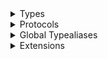 <details>
<summary>Types</summary>

  - [AttachmentPlaceholderView](/AttachmentPlaceholderView)
  - [AttachmentPreviewContainer](/AttachmentPreviewContainer)
  - [DefaultAttachmentPreviewProvider](/DefaultAttachmentPreviewProvider)
  - [FileAttachmentView](/FileAttachmentView)
  - [FileAttachmentView.Content](/FileAttachmentView.Content)
  - [ImageAttachmentView](/ImageAttachmentView)
  - [\_AttachmentsPreviewVC](/_AttachmentsPreviewVC)

</details>

<details>
<summary>Protocols</summary>

  - [AttachmentPreviewProvider](/AttachmentPreviewProvider)

</details>

<details>
<summary>Global Typealiases</summary>

  - [AttachmentsPreviewVC](/AttachmentsPreviewVC)

</details>

<details>
<summary>Extensions</summary>

  - [FileAttachmentPayload](/FileAttachmentPayload)
  - [ImageAttachmentPayload](/ImageAttachmentPayload)

</details>
